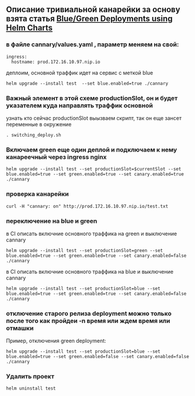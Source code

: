 ## Описание тривиальной канарейки за основу взята статья [Blue/Green Deployments using Helm Charts](https://medium.com/harness-engineering/blue-green-deployments-using-helm-charts-93ec479c0282) 

### в файле cannary/values.yaml  , параметр меняем на свой:
```
ingress:
  hostname: prod.172.16.10.97.nip.io
```

деплоим, основной траффик идет на сервис с меткой blue

```
helm upgrade --install test  --set blue.enabled=true ./cannary
```
### Важный элемент в этой схеме  productionSlot, он и будет указателем куда направлять траффик основной


узнать кто сейчас productionSlot выызваем скрипт, так он еще зансет переменные в окружение  
```
. switching_deploy.sh
```


### Включаем green еще один деплой и подключаем к нему канареечный через ingress nginx

```
helm upgrade --install test --set productionSlot=$currentSlot --set blue.enabled=true --set green.enabled=true --set canary.enabled=true ./cannary
```


### проверка канарейки 

```
curl -H "cannary: on" http://prod.172.16.10.97.nip.io/test.txt
```

### переключение на blue и green 

в CI описать включние основного траффика на green и выключение cannary

```
helm upgrade --install test --set productionSlot=green --set blue.enabled=true --set green.enabled=true --set canary.enabled=false ./cannary
```

в CI описать включние основного траффика на blue и выключение cannary

```
helm upgrade --install test --set productionSlot=blue --set blue.enabled=true --set green.enabled=true --set canary.enabled=false ./cannary
```

### отключение старого релиза deployment можно только после того как пройдеи -n время или ждем время или отмашки 

Пример, отключения green deployment:

```
helm upgrade --install test --set productionSlot=blue --set blue.enabled=true --set green.enabled=false --set canary.enabled=false ./cannary
```


### Удалить проект
```
helm uninstall test
```